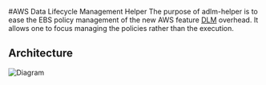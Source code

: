 #AWS Data Lifecycle Management Helper
The purpose of adlm-helper is to ease the EBS policy management of the new AWS feature [DLM](https://aws.amazon.com/about-aws/whats-new/2018/07/introducing-amazon-data-lifecycle-manager-for-ebs-snapshots/) overhead. It allows one to focus managing the policies rather than the execution.

## Architecture
![Diagram](https://github.com/liangrog/adlm-helper/docs/adlm-helper.svg)

